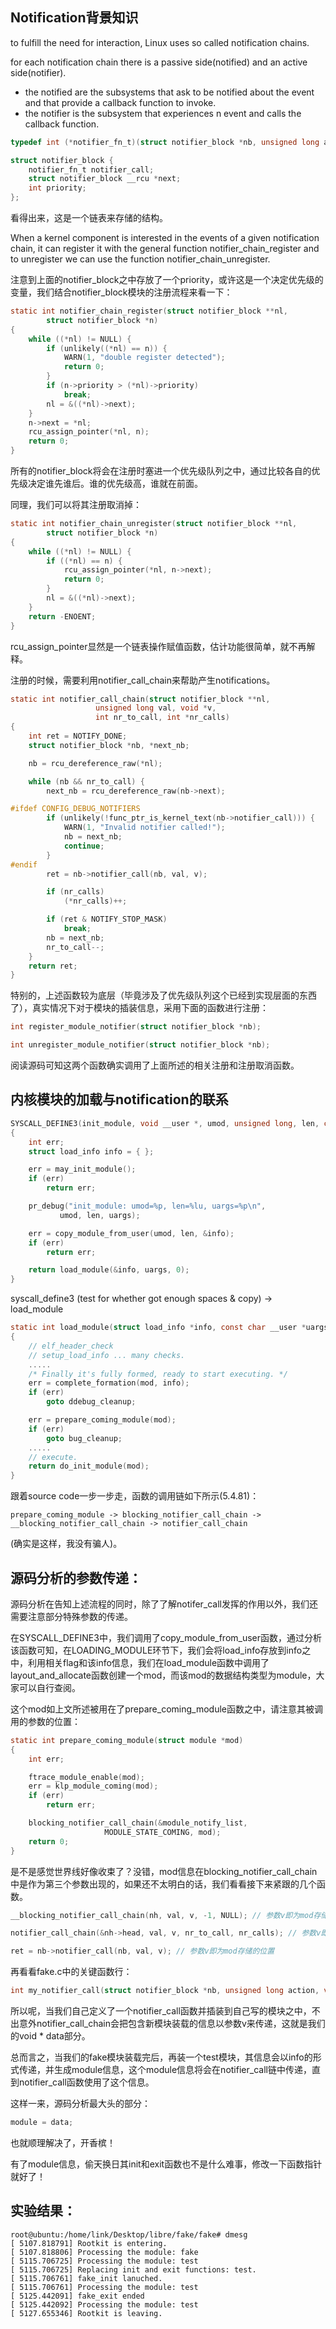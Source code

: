 ## Notification背景知识
to fulfill the need for interaction, Linux uses so called notification chains.

for each notification chain there is a passive side(notified) and an active side(notifier).
- the notified are the subsystems that ask to be notified about the event and that provide a callback function to invoke.
- the notifier is the subsystem that experiences n event and calls the callback function.

```C
typedef	int (*notifier_fn_t)(struct notifier_block *nb, unsigned long action, void *data);

struct notifier_block {
	notifier_fn_t notifier_call;
	struct notifier_block __rcu *next;
	int priority;
};
```
看得出来，这是一个链表来存储的结构。

When a kernel component is interested in the events of a given notification chain, it can register it with the general function notifier_chain_register and to unregister we can use the function notifier_chain_unregister.

注意到上面的notifier_block之中存放了一个priority，或许这是一个决定优先级的变量，我们结合notifier_block模块的注册流程来看一下：
```C
static int notifier_chain_register(struct notifier_block **nl,
		struct notifier_block *n)
{
	while ((*nl) != NULL) {
		if (unlikely((*nl) == n)) {
			WARN(1, "double register detected");
			return 0;
		}
		if (n->priority > (*nl)->priority)
			break;
		nl = &((*nl)->next);
	}
	n->next = *nl;
	rcu_assign_pointer(*nl, n);
	return 0;
}
```
所有的notifier_block将会在注册时塞进一个优先级队列之中，通过比较各自的优先级决定谁先谁后。谁的优先级高，谁就在前面。

同理，我们可以将其注册取消掉：
```C
static int notifier_chain_unregister(struct notifier_block **nl,
		struct notifier_block *n)
{
	while ((*nl) != NULL) {
		if ((*nl) == n) {
			rcu_assign_pointer(*nl, n->next);
			return 0;
		}
		nl = &((*nl)->next);
	}
	return -ENOENT;
}
```
rcu_assign_pointer显然是一个链表操作赋值函数，估计功能很简单，就不再解释。

注册的时候，需要利用notifier_call_chain来帮助产生notifications。
```C
static int notifier_call_chain(struct notifier_block **nl,
			       unsigned long val, void *v,
			       int nr_to_call, int *nr_calls)
{
	int ret = NOTIFY_DONE;
	struct notifier_block *nb, *next_nb;

	nb = rcu_dereference_raw(*nl);

	while (nb && nr_to_call) {
		next_nb = rcu_dereference_raw(nb->next);

#ifdef CONFIG_DEBUG_NOTIFIERS
		if (unlikely(!func_ptr_is_kernel_text(nb->notifier_call))) {
			WARN(1, "Invalid notifier called!");
			nb = next_nb;
			continue;
		}
#endif
		ret = nb->notifier_call(nb, val, v);

		if (nr_calls)
			(*nr_calls)++;

		if (ret & NOTIFY_STOP_MASK)
			break;
		nb = next_nb;
		nr_to_call--;
	}
	return ret;
}
```
特别的，上述函数较为底层（毕竟涉及了优先级队列这个已经到实现层面的东西了），真实情况下对于模块的插装信息，采用下面的函数进行注册：
```C
int register_module_notifier(struct notifier_block *nb);

int unregister_module_notifier(struct notifier_block *nb);
```
阅读源码可知这两个函数确实调用了上面所述的相关注册和注册取消函数。

## 内核模块的加载与notification的联系
```C
SYSCALL_DEFINE3(init_module, void __user *, umod, unsigned long, len, const char __user *, uargs)
{
	int err;
	struct load_info info = { };

	err = may_init_module();
	if (err)
		return err;

	pr_debug("init_module: umod=%p, len=%lu, uargs=%p\n",
	       umod, len, uargs);

	err = copy_module_from_user(umod, len, &info);
	if (err)
		return err;

	return load_module(&info, uargs, 0);
}
```
syscall_define3 (test for whether got enough spaces & copy) -> load_module
```C
static int load_module(struct load_info *info, const char __user *uargs, int flags)
{
    // elf_header_check
    // setup_load_info ... many checks.
    .....
    /* Finally it's fully formed, ready to start executing. */
	err = complete_formation(mod, info);
	if (err)
		goto ddebug_cleanup;

	err = prepare_coming_module(mod);
	if (err)
		goto bug_cleanup;
    .....
    // execute.
    return do_init_module(mod);
}
```
跟着source code一步一步走，函数的调用链如下所示(5.4.81)：
```
prepare_coming_module -> blocking_notifier_call_chain -> __blocking_notifier_call_chain -> notifier_call_chain
```
(确实是这样，我没有骗人)。

## 源码分析的参数传递：
源码分析在告知上述流程的同时，除了了解notifer_call发挥的作用以外，我们还需要注意部分特殊参数的传递。

在SYSCALL_DEFINE3中，我们调用了copy_module_from_user函数，通过分析该函数可知，在LOADING_MODULE环节下，我们会将load_info存放到info之中，利用相关flag和该info信息，我们在load_module函数中调用了layout_and_allocate函数创建一个mod，而该mod的数据结构类型为module，大家可以自行查阅。

这个mod如上文所述被用在了prepare_coming_module函数之中，请注意其被调用的参数的位置：
```C
static int prepare_coming_module(struct module *mod)
{
	int err;

	ftrace_module_enable(mod);
	err = klp_module_coming(mod);
	if (err)
		return err;

	blocking_notifier_call_chain(&module_notify_list,
				     MODULE_STATE_COMING, mod);
	return 0;
}
```
是不是感觉世界线好像收束了？没错，mod信息在blocking_notifier_call_chain中是作为第三个参数出现的，如果还不太明白的话，我们看看接下来紧跟的几个函数。
```C
__blocking_notifier_call_chain(nh, val, v, -1, NULL); // 参数v即为mod存储的位置

notifier_call_chain(&nh->head, val, v, nr_to_call, nr_calls); // 参数v即为mod存储的位置

ret = nb->notifier_call(nb, val, v); // 参数v即为mod存储的位置
```
再看看fake.c中的关键函数行：
```C
int my_notifier_call(struct notifier_block *nb, unsigned long action, void *data);
```
所以呢，当我们自己定义了一个notifier_call函数并插装到自己写的模块之中，不出意外notifier_call_chain会把包含新模块装载的信息以参数v来传递，这就是我们的void * data部分。

总而言之，当我们的fake模块装载完后，再装一个test模块，其信息会以info的形式传递，并生成module信息，这个module信息将会在notifier_call链中传递，直到notifier_call函数使用了这个信息。

这样一来，源码分析最大头的部分：
```C
module = data;
```
也就顺理解决了，开香槟！

有了module信息，偷天换日其init和exit函数也不是什么难事，修改一下函数指针就好了！
## 实验结果：

```shell
root@ubuntu:/home/link/Desktop/libre/fake/fake# dmesg
[ 5107.818791] Rootkit is entering.
[ 5107.818806] Processing the module: fake
[ 5115.706725] Processing the module: test
[ 5115.706725] Replacing init and exit functions: test.
[ 5115.706761] fake_init lanuched.
[ 5115.706761] Processing the module: test
[ 5125.442091] fake_exit ended
[ 5125.442092] Processing the module: test
[ 5127.655346] Rootkit is leaving.
```
